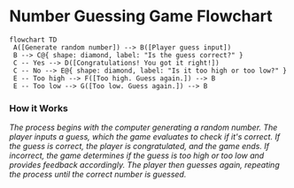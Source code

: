# Number Guessing Game Flowchart


```mermaid
flowchart TD
 A([Generate random number]) --> B([Player guess input]) 
 B --> C@{ shape: diamond, label: "Is the guess correct?" }
 C -- Yes --> D([Congratulations! You got it right!])
 C -- No --> E@{ shape: diamond, label: "Is it too high or too low?" }
 E -- Too high --> F([Too high. Guess again.]) --> B
 E -- Too low --> G([Too low. Guess again.]) --> B
```


### How it Works
*The process begins with the computer generating a random number. The player inputs a guess, which the game evaluates to check if it's correct. If the guess is correct, the player is congratulated, and the game ends. If incorrect, the game determines if the guess is too high or too low and provides feedback accordingly. The player then guesses again, repeating the process until the correct number is guessed.*